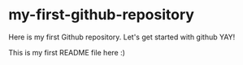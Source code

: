 # my-first-github-repository
Here is my first Github repository. Let's get started with github YAY!

This is my first README file here :)
